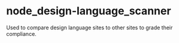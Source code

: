 # node_design-language_scanner
Used to compare design language sites to other sites to grade their compliance.

